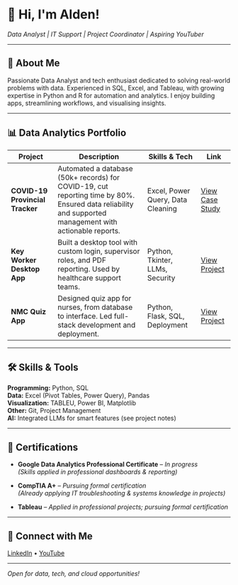 # 👋 Hi, I'm Alden!
*Data Analyst | IT Support | Project Coordinator | Aspiring YouTuber*

---

## 🚀 About Me

Passionate Data Analyst and tech enthusiast dedicated to solving real-world problems with data. Experienced in SQL, Excel, and Tableau, with growing expertise in Python and R for automation and analytics. I enjoy building apps, streamlining workflows, and visualising insights.

---

## 📊 Data Analytics Portfolio

| Project                                                                                                                                              | Description                                                                                                                                             | Skills & Tech                         | Link                                                      |
|------------------------------------------------------------------------------------------------------------------------------------------------------|---------------------------------------------------------------------------------------------------------------------------------------------------------|----------------------------------------|-----------------------------------------------------------|
| **COVID-19 Provincial Tracker**                                                                                                                      | Automated a database (50k+ records) for COVID-19, cut reporting time by 80%. Ensured data reliability and supported management with actionable reports. | Excel, Power Query, Data Cleaning      | [View Case Study](https://github.com/DenQuizon/Covid-Data-Tracking-System) |
| **Key Worker Desktop App**                                                                                                                           | Built a desktop tool with custom login, supervisor roles, and PDF reporting. Used by healthcare support teams.                                           | Python, Tkinter, LLMs, Security        | [View Project](https://github.com/DenQuizon/KeyWorkerApp)                 |
| **NMC Quiz App**                                                                                                                                     | Designed quiz app for nurses, from database to interface. Led full-stack development and deployment.                                                     | Python, Flask, SQL, Deployment         | [View Project](https://github.com/DenQuizon/NMC-Quiz-App)                  |

---

## 🛠️ Skills & Tools

**Programming:** Python, SQL  
**Data:** Excel (Pivot Tables, Power Query), Pandas  
**Visualization:** TABLEU, Power BI, Matplotlib   
**Other:** Git, Project Management  
**AI:** Integrated LLMs for smart features (see project notes)

---

## 🏅 Certifications

- **Google Data Analytics Professional Certificate** – *In progress*  
  _(Skills applied in professional dashboards & reporting)_

- **CompTIA A+** – *Pursuing formal certification*  
  _(Already applying IT troubleshooting & systems knowledge in projects)_

- **Tableau** – *Applied in professional projects; pursuing formal certification*


---

## 🤝 Connect with Me

[LinkedIn](https://www.linkedin.com/in/aldenmquizon/) • [YouTube](https://www.youtube.com/@Nexus_Loom)

---

*Open for data, tech, and cloud opportunities!*

